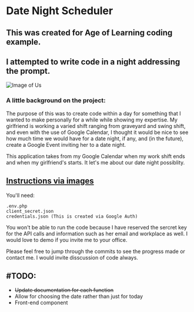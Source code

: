 # Date Night Scheduler

## This was created for Age of Learning coding example.

## I attempted to write code in a night addressing the prompt.

![Image of Us](https://i.imgur.com/x4r8DDT.jpg)

### A little background on the project:

The purpose of this was to create code within a day for something that I wanted to make personally for a while while showing my expertise. My girlfriend is working a varied shift ranging from graveyard and swing shift, and even with the use of Google Calendar, I thought it would be nice to see how much time we would have for a date night, if any, and (in the future), create a Google Event inviting her to a date night.

This application takes from my Google Calendar when my work shift ends and when my girlfriend's starts. It let's me about our date night possiblity.

## [Instructions via images](https://imgur.com/a/BTYboTz)

You'll need:
```
.env.php
client_secret.json
credentials.json (This is created via Google Auth)
```

You won't be able to run the code because I have reserved the sercret key for the API calls and information such as her email and workplace as well. I would love to demo if you invite me to your office.

Please feel free to jump through the commits to see the progress made or contact me. I would invite disscussion of code always.

## #TODO:
- ~~Update documentation for each function~~
- Allow for choosing the date rather than just for today
- Front-end component
